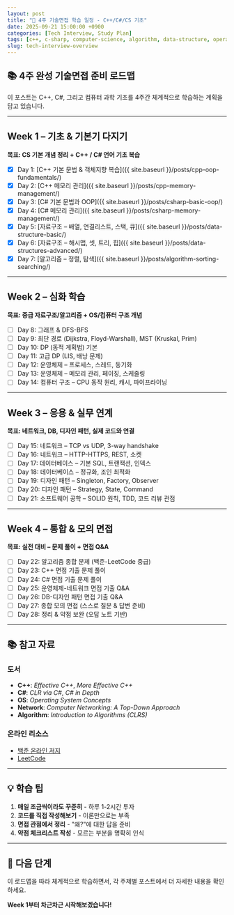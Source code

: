 ```yaml
---
layout: post
title: "📅 4주 기술면접 학습 일정 - C++/C#/CS 기초"
date: 2025-09-21 15:00:00 +0900
categories: [Tech Interview, Study Plan]
tags: [c++, c-sharp, computer-science, algorithm, data-structure, operating-system, network, database, design-pattern]
slug: tech-interview-overview
---
```


## 📚 4주 완성 기술면접 준비 로드맵

이 포스트는 C++, C#, 그리고 컴퓨터 과학 기초를 4주간 체계적으로 학습하는 계획을 담고 있습니다.

---

## Week 1 – 기초 & 기본기 다지기
**목표: CS 기본 개념 정리 + C++ / C# 언어 기초 복습**

- [x] Day 1: [C++ 기본 문법 & 객체지향 복습]({{ site.baseurl }}/posts/cpp-oop-fundamentals/)
- [x] Day 2: [C++ 메모리 관리]({{ site.baseurl }}/posts/cpp-memory-management/)
- [x] Day 3: [C# 기본 문법과 OOP]({{ site.baseurl }}/posts/csharp-basic-oop/)
- [x] Day 4: [C# 메모리 관리]({{ site.baseurl }}/posts/csharp-memory-management/)
- [x] Day 5: [자료구조 – 배열, 연결리스트, 스택, 큐]({{ site.baseurl }}/posts/data-structure-basic/)
- [x] Day 6: [자료구조 – 해시맵, 셋, 트리, 힙]({{ site.baseurl }}/posts/data-structures-advanced/)
- [x] Day 7: [알고리즘 – 정렬, 탐색]({{ site.baseurl }}/posts/algorithm-sorting-searching/)

---

## Week 2 – 심화 학습
**목표: 중급 자료구조/알고리즘 + OS/컴퓨터 구조 개념**

- [ ] Day 8: 그래프 & DFS-BFS
- [ ] Day 9: 최단 경로 (Dijkstra, Floyd-Warshall), MST (Kruskal, Prim)
- [ ] Day 10: DP (동적 계획법) 기본
- [ ] Day 11: 고급 DP (LIS, 배낭 문제)
- [ ] Day 12: 운영체제 – 프로세스, 스레드, 동기화
- [ ] Day 13: 운영체제 – 메모리 관리, 페이징, 스케줄링
- [ ] Day 14: 컴퓨터 구조 – CPU 동작 원리, 캐시, 파이프라이닝

---

## Week 3 – 응용 & 실무 연계
**목표: 네트워크, DB, 디자인 패턴, 실제 코드와 연결**

- [ ] Day 15: 네트워크 – TCP vs UDP, 3-way handshake
- [ ] Day 16: 네트워크 – HTTP-HTTPS, REST, 소켓
- [ ] Day 17: 데이터베이스 – 기본 SQL, 트랜잭션, 인덱스
- [ ] Day 18: 데이터베이스 – 정규화, 조인 최적화
- [ ] Day 19: 디자인 패턴 – Singleton, Factory, Observer
- [ ] Day 20: 디자인 패턴 – Strategy, State, Command
- [ ] Day 21: 소프트웨어 공학 – SOLID 원칙, TDD, 코드 리뷰 관점

---

## Week 4 – 통합 & 모의 면접
**목표: 실전 대비 – 문제 풀이 + 면접 Q&A**

- [ ] Day 22: 알고리즘 종합 문제 (백준-LeetCode 중급)
- [ ] Day 23: C++ 면접 기출 문제 풀이
- [ ] Day 24: C# 면접 기출 문제 풀이
- [ ] Day 25: 운영체제-네트워크 면접 기출 Q&A
- [ ] Day 26: DB-디자인 패턴 면접 기출 Q&A
- [ ] Day 27: 종합 모의 면접 (스스로 질문 & 답변 준비)
- [ ] Day 28: 정리 & 약점 보완 (오답 노트 기반)

---

## 📚 참고 자료

### 도서
- **C++**: *Effective C++*, *More Effective C++*
- **C#**: *CLR via C#*, *C# in Depth*
- **OS**: *Operating System Concepts*
- **Network**: *Computer Networking: A Top-Down Approach*
- **Algorithm**: *Introduction to Algorithms (CLRS)*

### 온라인 리소스
- [백준 온라인 저지](https://www.acmicpc.net/)
- [LeetCode](https://leetcode.com/)

---

## 💡 학습 팁

1. **매일 조금씩이라도 꾸준히** - 하루 1-2시간 투자
2. **코드를 직접 작성해보기** - 이론만으로는 부족
3. **면접 관점에서 정리** - "왜?"에 대한 답을 준비
4. **약점 체크리스트 작성** - 모르는 부분을 명확히 인식

---

## 🎯 다음 단계

이 로드맵을 따라 체계적으로 학습하면서, 각 주제별 포스트에서 더 자세한 내용을 확인하세요. 

**Week 1부터 차근차근 시작해보겠습니다!**